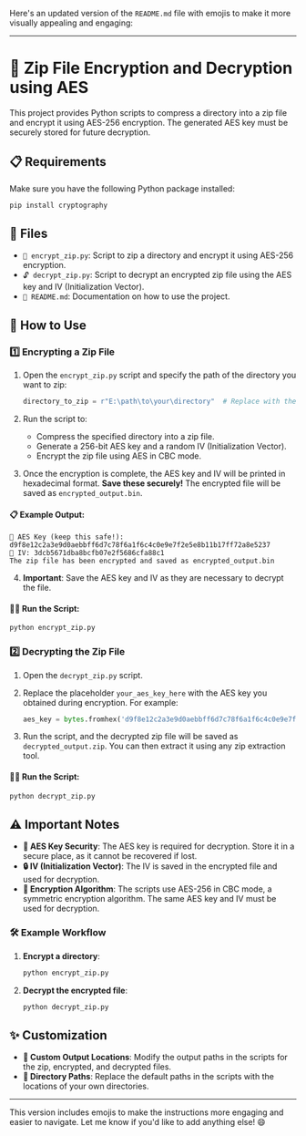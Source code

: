 Here's an updated version of the `README.md` file with emojis to make it more visually appealing and engaging:

---

# 🔐 Zip File Encryption and Decryption using AES

This project provides Python scripts to compress a directory into a zip file and encrypt it using AES-256 encryption. The generated AES key must be securely stored for future decryption.

## 📋 Requirements

Make sure you have the following Python package installed:

```bash
pip install cryptography
```

## 📁 Files

- `🔐 encrypt_zip.py`: Script to zip a directory and encrypt it using AES-256 encryption.
- `🔓 decrypt_zip.py`: Script to decrypt an encrypted zip file using the AES key and IV (Initialization Vector).
- `📄 README.md`: Documentation on how to use the project.

## 🚀 How to Use

### 1️⃣ Encrypting a Zip File

1. Open the `encrypt_zip.py` script and specify the path of the directory you want to zip:

   ```python
   directory_to_zip = r"E:\path\to\your\directory"  # Replace with the actual directory path
   ```

2. Run the script to:
   - Compress the specified directory into a zip file.
   - Generate a 256-bit AES key and a random IV (Initialization Vector).
   - Encrypt the zip file using AES in CBC mode.
   
3. Once the encryption is complete, the AES key and IV will be printed in hexadecimal format. **Save these securely!** The encrypted file will be saved as `encrypted_output.bin`.

#### 📋 Example Output:

```
🔑 AES Key (keep this safe!): d9f8e12c2a3e9d0aebbff6d7c78f6a1f6c4c0e9e7f2e5e8b11b17ff72a8e5237
🔑 IV: 3dcb5671dba8bcfb07e2f5686cfa88c1
The zip file has been encrypted and saved as encrypted_output.bin
```

4. **Important**: Save the AES key and IV as they are necessary to decrypt the file.

#### 🏃‍♂️ Run the Script:

```bash
python encrypt_zip.py
```

### 2️⃣ Decrypting the Zip File

1. Open the `decrypt_zip.py` script.

2. Replace the placeholder `your_aes_key_here` with the AES key you obtained during encryption. For example:

   ```python
   aes_key = bytes.fromhex('d9f8e12c2a3e9d0aebbff6d7c78f6a1f6c4c0e9e7f2e5e8b11b17ff72a8e5237')  # Replace with your actual AES key
   ```

3. Run the script, and the decrypted zip file will be saved as `decrypted_output.zip`. You can then extract it using any zip extraction tool.

#### 🏃‍♂️ Run the Script:

```bash
python decrypt_zip.py
```

## ⚠️ Important Notes

- **🔑 AES Key Security**: The AES key is required for decryption. Store it in a secure place, as it cannot be recovered if lost.
- **🔒 IV (Initialization Vector)**: The IV is saved in the encrypted file and used for decryption.
- **🔐 Encryption Algorithm**: The scripts use AES-256 in CBC mode, a symmetric encryption algorithm. The same AES key and IV must be used for decryption.

### 🛠️ Example Workflow

1. **Encrypt a directory**:

   ```bash
   python encrypt_zip.py
   ```

2. **Decrypt the encrypted file**:

   ```bash
   python decrypt_zip.py
   ```

## ✨ Customization

- **📂 Custom Output Locations**: Modify the output paths in the scripts for the zip, encrypted, and decrypted files.
- **📁 Directory Paths**: Replace the default paths in the scripts with the locations of your own directories.

---

This version includes emojis to make the instructions more engaging and easier to navigate. Let me know if you'd like to add anything else! 😄